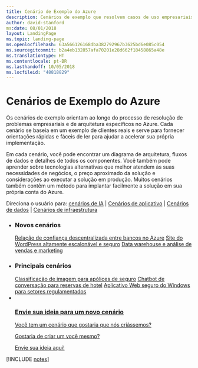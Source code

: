```yaml
---
title: Cenário de Exemplo do Azure
description: Cenários de exemplo que resolvem casos de uso empresariais específicos
author: david-stanford
ms:date: 08/01/2018
layout: LandingPage
ms.topic: landing-page
ms.openlocfilehash: 63a566126168dba382792967b3625bd6e085c054
ms.sourcegitcommit: b2a4eb132857afa70201e28d662f18458865a48e
ms.translationtype: HT
ms.contentlocale: pt-BR
ms.lasthandoff: 10/05/2018
ms.locfileid: "48818829"
---
```

# <a name="azure-example-scenarios"></a>Cenários de Exemplo do Azure

Os cenários de exemplo orientam ao longo do processo de resolução de problemas empresariais e de arquitetura específicos no Azure.  Cada cenário se baseia em um exemplo de clientes reais e serve para fornecer orientações rápidas e fáceis de ler para ajudar a acelerar sua própria implementação.

Em cada cenário, você pode encontrar um diagrama de arquitetura, fluxos de dados e detalhes de todos os componentes.  Você também pode aprender sobre tecnologias alternativas que melhor atendem às suas necessidades de negócios, o preço aproximado da solução e considerações ao executar a solução em produção.  Muitos cenários também contêm um método para implantar facilmente a solução em sua própria conta do Azure.

Direciona o usuário para: [cenários de IA](#ai-scenarios) | [Cenários de aplicativo](#application-scenarios) | [Cenários de dados](#data-scenarios) | [Cenários de infraestrutura](#infrastructure-scenarios)

<ul class="panelContent cardsL">
    <li>
        <div class="cardSize">
            <div class="cardPadding">
                <div class="card">
                    <div class="cardText">
                        <h3>Novos cenários</h3>
                        <a class="barLink" href="/azure/architecture/example-scenario/apps/decentralized-trust" data-linktype="absolute-path">Relação de confiança descentralizada entre bancos no Azure</a>
                        <a class="barLink" href="/azure/architecture/example-scenario/infrastructure/wordpress" data-linktype="absolute-path">Site do WordPress altamente escalonável e seguro</a>
                        <a class="barLink" href="/azure/architecture/example-scenario/data/data-warehouse" data-linktype="absolute-path">Data warehouse e análise de vendas e marketing</a>
                    </div>
                </div>
            </div>
        </div>
    </li>
    <li>
        <div class="cardSize">
            <div class="cardPadding">
                <div class="card">
                    <div class="cardText">
                        <h3>Principais cenários</h3>
                        <a class="barLink" href="/azure/architecture/example-scenario/ai/intelligent-apps-image-processing" data-linktype="absolute-path">Classificação de imagem para apólices de seguro</a>
                        <a class="barLink" href="/azure/architecture/example-scenario/apps/commerce-chatbot" data-linktype="absolute-path">Chatbot de conversação para reservas de hotel</a>
                        <a class="barLink" href="/azure/architecture/example-scenario/infrastructure/regulated-multitier-app" data-linktype="absolute-path">Aplicativo Web seguro do Windows para setores regulamentados</a>
                    </div>
                </div>
            </div>
        </div>
    </li>
    <li>
        <div class="cardSize">
            <div class="cardPadding">
                <div class="card">
                    <div class="cardText">
                        <a href="https://forms.office.com/Pages/ResponsePage.aspx?id=v4j5cvGGr0GRqy180BHbRy0ZnoKOXdVBqaBz653YPElUNjlNMEpPMDNSSU1aWEIxMFNFNlY2T0E3NC4u" data-linktype="external">
                            <div class="cardSize cardsF">
                                <div class="cardPadding">
                                    <div class="card">
                                        <div class="cardImageOuter">
                                            <div class="cardImage">
                                                <img src="https://docs.microsoft.com/en-us/media/common/i_feedback.svg" alt="" data-linktype="external">
                                            </div>
                                        </div>
                                        <div class="cardText">
                                            <h3 class="x-hidden-focus">Envie sua ideia para um novo cenário</h3>
                                            <p>Você tem um cenário que gostaria que nós criássemos?</p>
                                            <p>Gostaria de criar um você mesmo?</p>
                                            <p>Envie sua ideia aqui!</p>
                                        </div>
                                    </div>
                                </div>
                            </div>
                        </a>
                    </div>
                </div>
            </div>
        </div>
    </li>
</ul>

[!INCLUDE [notes](./articles.md)]
